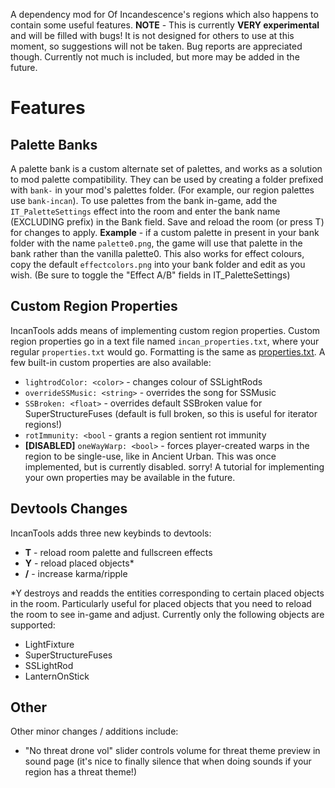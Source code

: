 A dependency mod for Of Incandescence's regions which also happens to contain some useful features. **NOTE** - This is currently **VERY experimental** and will be filled with bugs! It is not designed for others to use at this moment, so suggestions will not be taken. Bug reports are appreciated though. Currently not much is included, but more may be added in the future.

# Features
## Palette Banks
A palette bank is a custom alternate set of palettes, and works as a solution to mod palette compatibility.
They can be used by creating a folder prefixed with `bank-` in your mod's palettes folder. (For example, our region palettes use `bank-incan`). To use palettes from the bank in-game, add the `IT_PaletteSettings` effect into the room and enter the bank name (EXCLUDING prefix) in the Bank field. Save and reload the room (or press T) for changes to apply.
**Example** - if a custom palette in present in your bank folder with the name `palette0.png`, the game will use that palette in the bank rather than the vanilla palette0. This also works for effect colours, copy the default `effectcolors.png` into your bank folder and edit as you wish. (Be sure to toggle the "Effect A/B" fields in IT_PaletteSettings)

## Custom Region Properties
IncanTools adds means of implementing custom region properties. Custom region properties go in a text file named `incan_properties.txt`, where your regular `properties.txt` would go. Formatting is the same as [properties.txt](https://rainworldmodding.miraheze.org/wiki/Properties_File). A few built-in custom properties are also available:
- `lightrodColor: <color>` - changes colour of SSLightRods
- `overrideSSMusic: <string>` - overrides the song for SSMusic 
- `SSBroken: <float>` - overrides default SSBroken value for SuperStructureFuses (default is full broken, so this is useful for iterator regions!)
- `rotImmunity: <bool` - grants a region sentient rot immunity
- **[DISABLED]** `oneWayWarp: <bool>` - forces player-created warps in the region to be single-use, like in Ancient Urban. This was once implemented, but is currently disabled. sorry!
A tutorial for implementing your own properties may be available in the future.

## Devtools Changes
IncanTools adds three new keybinds to devtools:
- **T** - reload room palette and fullscreen effects
- **Y** - reload placed objects*
- **/** - increase karma/ripple

*Y destroys and readds the entities corresponding to certain placed objects in the room. Particularly useful for placed objects that you need to reload the room to see in-game and adjust. Currently only the following objects are supported:
- LightFixture
- SuperStructureFuses
- SSLightRod
- LanternOnStick

## Other
Other minor changes / additions include:
- "No threat drone vol" slider controls volume for threat theme preview in sound page (it's nice to finally silence that when doing sounds if your region has a threat theme!)